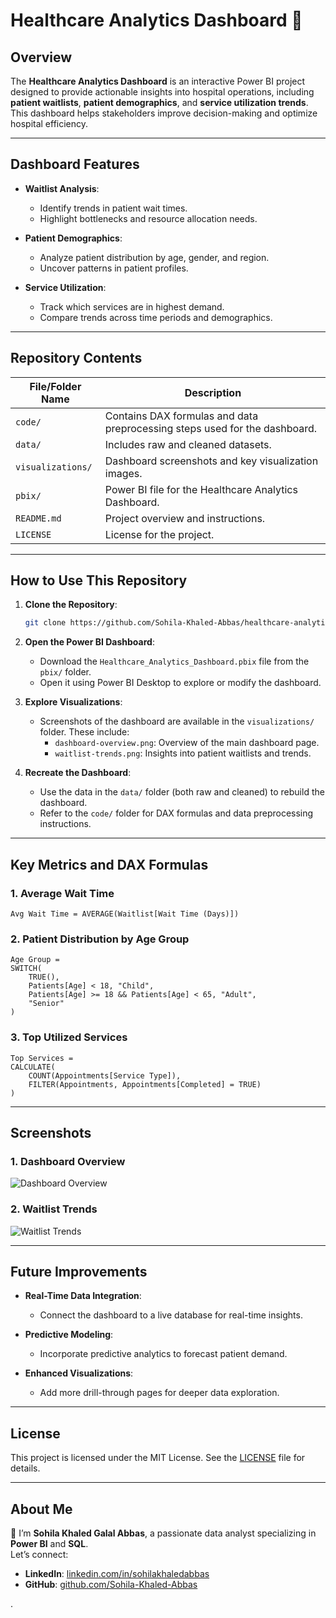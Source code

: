 # Healthcare Analytics Dashboard 🏥

## Overview

The **Healthcare Analytics Dashboard** is an interactive Power BI project designed to provide actionable insights into hospital operations, including **patient waitlists**, **patient demographics**, and **service utilization trends**. This dashboard helps stakeholders improve decision-making and optimize hospital efficiency.

---

## Dashboard Features

- **Waitlist Analysis**:
  - Identify trends in patient wait times.
  - Highlight bottlenecks and resource allocation needs.

- **Patient Demographics**:
  - Analyze patient distribution by age, gender, and region.
  - Uncover patterns in patient profiles.

- **Service Utilization**:
  - Track which services are in highest demand.
  - Compare trends across time periods and demographics.

---

## Repository Contents

| File/Folder Name            | Description                                                                 |
|-----------------------------|-----------------------------------------------------------------------------|
| `code/`                     | Contains DAX formulas and data preprocessing steps used for the dashboard. |
| `data/`                     | Includes raw and cleaned datasets.                                         |
| `visualizations/`           | Dashboard screenshots and key visualization images.                        |
| `pbix/`                     | Power BI file for the Healthcare Analytics Dashboard.                      |
| `README.md`                 | Project overview and instructions.                                         |
| `LICENSE`                   | License for the project.                                                   |

---

## How to Use This Repository

1. **Clone the Repository**:
   ```bash
   git clone https://github.com/Sohila-Khaled-Abbas/healthcare-analytics-dashboard.git
   ```

2. **Open the Power BI Dashboard**:
   - Download the `Healthcare_Analytics_Dashboard.pbix` file from the `pbix/` folder.
   - Open it using Power BI Desktop to explore or modify the dashboard.

3. **Explore Visualizations**:
   - Screenshots of the dashboard are available in the `visualizations/` folder. These include:
     - `dashboard-overview.png`: Overview of the main dashboard page.
     - `waitlist-trends.png`: Insights into patient waitlists and trends.

4. **Recreate the Dashboard**:
   - Use the data in the `data/` folder (both raw and cleaned) to rebuild the dashboard.
   - Refer to the `code/` folder for DAX formulas and data preprocessing instructions.

---

## Key Metrics and DAX Formulas

### 1. Average Wait Time
```dax
Avg Wait Time = AVERAGE(Waitlist[Wait Time (Days)])
```

### 2. Patient Distribution by Age Group
```dax
Age Group = 
SWITCH(
    TRUE(),
    Patients[Age] < 18, "Child",
    Patients[Age] >= 18 && Patients[Age] < 65, "Adult",
    "Senior"
)
```

### 3. Top Utilized Services
```dax
Top Services = 
CALCULATE(
    COUNT(Appointments[Service Type]),
    FILTER(Appointments, Appointments[Completed] = TRUE)
)
```

---

## Screenshots

### **1. Dashboard Overview**
![Dashboard Overview](visualizations/dashboard-overview.png)

### **2. Waitlist Trends**
![Waitlist Trends](visualizations/waitlist-trends.png)

---

## Future Improvements

- **Real-Time Data Integration**:
  - Connect the dashboard to a live database for real-time insights.

- **Predictive Modeling**:
  - Incorporate predictive analytics to forecast patient demand.

- **Enhanced Visualizations**:
  - Add more drill-through pages for deeper data exploration.

---

## License

This project is licensed under the MIT License. See the [LICENSE](LICENSE) file for details.

---

## About Me

👋 I’m **Sohila Khaled Galal Abbas**, a passionate data analyst specializing in **Power BI** and **SQL**.  
Let’s connect:  
- **LinkedIn**: [linkedin.com/in/sohilakhaledabbas](https://www.linkedin.com/in/sohilakhaledabbas)  
- **GitHub**: [github.com/Sohila-Khaled-Abbas](https://github.com/Sohila-Khaled-Abbas)

.
